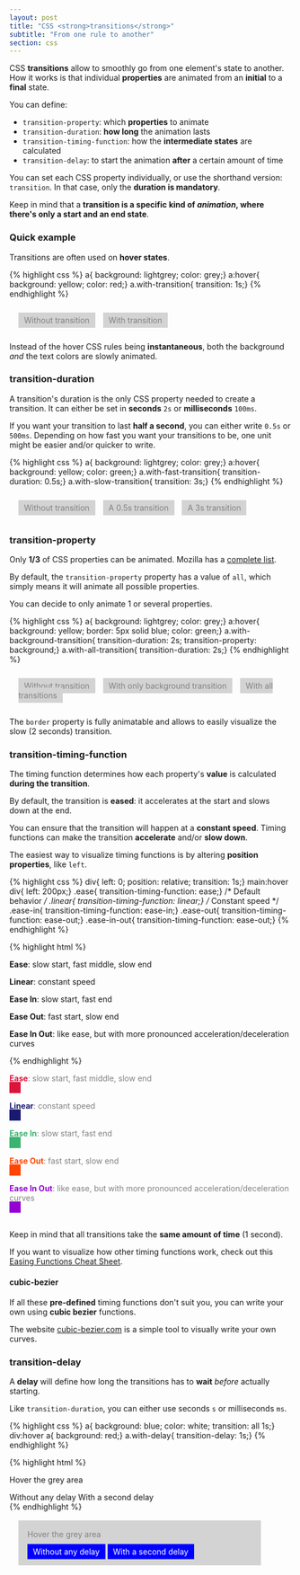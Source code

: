 ```yaml
---
layout: post
title: "CSS <strong>transitions</strong>"
subtitle: "From one rule to another"
section: css
---
```


CSS <strong>transitions</strong> allow to smoothly go from one element's state to another. How it works is that individual **properties** are animated from an **initial** to a **final** state.

You can define:

* `transition-property`: which **properties** to animate
* `transition-duration`: **how long** the animation lasts
* `transition-timing-function`: how the **intermediate states** are calculated
* `transition-delay`: to start the animation **after** a certain amount of time

You can set each CSS property individually, or use the shorthand version: `transition`. In that case, only the **duration is mandatory**.

Keep in mind that a **transition is a specific kind of _animation_, where there's only a start and an end state**.

### Quick example

Transitions are often used on **hover states**.

{% highlight css %}
a{ background: lightgrey; color: grey;}
a:hover{ background: yellow; color: red;}
a.with-transition{ transition: 1s;}
{% endhighlight %}

<div class="result" id="result-841">
  <a>Without transition</a>
  <a class="with-transition">With transition</a>
</div>

Instead of the hover CSS rules being **instantaneous**, both the background _and_ the text colors are slowly animated.

### transition-duration

A transition's duration is the only CSS property needed to create a transition. It can either be set in **seconds** `2s` or **milliseconds** `100ms`.

If you want your transition to last **half a second**, you can either write `0.5s` or `500ms`. Depending on how fast you want your transitions to be, one unit might be easier and/or quicker to write.

{% highlight css %}
a{ background: lightgrey; color: grey;}
a:hover{ background: yellow; color: green;}
a.with-fast-transition{ transition-duration: 0.5s;}
a.with-slow-transition{ transition: 3s;}
{% endhighlight %}

<div class="result" id="result-842">
  <a>Without transition</a>
  <a class="with-fast-transition">A 0.5s transition</a>
  <a class="with-slow-transition">A 3s transition</a>
</div>

### transition-property

Only **1/3** of CSS properties can be animated. Mozilla has a [complete list](https://developer.mozilla.org/en-US/docs/Web/CSS/CSS_animated_properties).

By default, the `transition-property` property has a value of `all`, which simply means it will animate all possible properties.

You can decide to only animate 1 or several properties.

{% highlight css %}
a{ background: lightgrey; color: grey;}
a:hover{ background: yellow; border: 5px solid blue; color: green;}
a.with-background-transition{ transition-duration: 2s; transition-property: background;}
a.with-all-transition{ transition-duration: 2s;}
{% endhighlight %}

<div class="result" id="result-843">
  <a>Without transition</a>
  <a class="with-background-transition">With only background transition</a>
  <a class="with-all-transition">With all transitions</a>
</div>

The `border` property is fully animatable and allows to easily visualize the slow (2 seconds) transition.

### transition-timing-function

The timing function determines how each property's **value** is calculated **during the transition**.

By default, the transition is **eased**: it accelerates at the start and slows down at the end.

You can ensure that the transition will happen at a **constant speed**. Timing functions can make the transition **accelerate** and/or **slow down**.

The easiest way to visualize timing functions is by altering **position properties**, like `left`.

{% highlight css %}
div{ left: 0; position: relative; transition: 1s;}
main:hover div{ left: 200px;}
.ease{ transition-timing-function: ease;} /* Default behavior */
.linear{ transition-timing-function: linear;} /* Constant speed */
.ease-in{ transition-timing-function: ease-in;}
.ease-out{ transition-timing-function: ease-out;}
.ease-in-out{ transition-timing-function: ease-out;}
{% endhighlight %}

{% highlight html %}
<main>
  <p><strong>Ease</strong>: slow start, fast middle, slow end</p>
  <div class="ease"></div>
  <p><strong>Linear</strong>: constant speed</p>
  <div class="linear"></div>
  <p><strong>Ease In</strong>: slow start, fast end</p>
  <div class="ease-in"></div>
  <p><strong>Ease Out</strong>: fast start, slow end</p>
  <div class="ease-out"></div>
  <p><strong>Ease In Out</strong>: like ease, but with more pronounced acceleration/deceleration curves</p>
  <div class="ease-in-out"></div>
</main>
{% endhighlight %}

<div class="result" id="result-844">
  <p><strong>Ease</strong>: slow start, fast middle, slow end</p>
  <div class="ease"></div>
  <p><strong>Linear</strong>: constant speed</p>
  <div class="linear"></div>
  <p><strong>Ease In</strong>: slow start, fast end</p>
  <div class="ease-in"></div>
  <p><strong>Ease Out</strong>: fast start, slow end</p>
  <div class="ease-out"></div>
  <p><strong>Ease In Out</strong>: like ease, but with more pronounced acceleration/deceleration curves</p>
  <div class="ease-in-out"></div>
</div>

Keep in mind that all transitions take the **same amount of time** (1 second).

If you want to visualize how other timing functions work, check out this [Easing Functions Cheat Sheet](https://easings.net/).

#### cubic-bezier

If all these **pre-defined** timing functions don't suit you, you can write your own using **cubic bezier** functions.

The website [cubic-bezier.com](https://cubic-bezier.com/) is a simple tool to visually write your own curves.

### transition-delay

A **delay** will define how long the transitions has to **wait** _before_ actually starting.

Like `transition-duration`, you can either use seconds `s` or milliseconds `ms`.

{% highlight css %}
a{ background: blue; color: white; transition: all 1s;}
div:hover a{ background: red;}
a.with-delay{ transition-delay: 1s;}
{% endhighlight %}

{% highlight html %}
<div>
  <p>Hover the grey area</p>
  <a>Without any delay</a>
  <a class="with-delay">With a second delay</a>
</div>
{% endhighlight %}

<div class="result" id="result-845">
  <div>
    <p>Hover the grey area</p>
    <a>Without any delay</a>
    <a class="with-delay">With a second delay</a>
  </div>
</div>

<style type="text/css">
#result-841{ padding: 1rem;}
#result-841 a{ background: lightgrey; color: grey; margin-right: 10px; padding: 5px 10px; transition: none;}
#result-841 a:hover{ background: yellow; color: red;}
#result-841 .with-transition{ transition: 1s}
#result-842{ padding: 1rem;}
#result-842 a{ background: lightgrey; color: grey; margin-right: 10px; padding: 5px 10px; transition: none;}
#result-842 a:hover{ background: yellow; color: green;}
#result-842 .with-fast-transition{ transition: 0.5s;}
#result-842 .with-slow-transition{ transition: 3s;}
#result-843{ padding: 1rem;}
#result-843 a{ background: lightgrey; color: grey; margin-right: 10px; padding: 5px 10px; transition: none;}
#result-843 a:hover{ background: yellow; border: 5px solid blue; color: green;}
#result-843 .with-background-transition{ transition: 2s; transition-property: background;}
#result-843 .with-all-transition{ transition: 2s;}
#result-844{ padding-bottom: 1rem;}
#result-844 div{ background: crimson; height: 20px; left: 0; margin-top: -1rem; position: relative; transition: 1s; width: 20px;}
#result-844:hover div{ left: 200px;}
#result-844 p{ color: grey;}
#result-844 p strong{ font-weight: bold;}
#result-844 .ease{ transition-timing-function: ease;} /* Default behavior */
#result-844 .linear{ transition-timing-function: linear;} /* Constant speed */
#result-844 .ease-in{ transition-timing-function: ease-in;}
#result-844 .ease-out{ transition-timing-function: ease-out;}
#result-844 .ease-in-out{ transition-timing-function: ease-out;}
#result-844 p:nth-child(1) strong{ color: crimson;}
#result-844 div:nth-child(2){ background: crimson;}
#result-844 p:nth-child(3) strong{ color: midnightblue;}
#result-844 div:nth-child(4){ background: midnightblue;}
#result-844 p:nth-child(5) strong{ color: mediumseagreen;}
#result-844 div:nth-child(6){ background: mediumseagreen;}
#result-844 p:nth-child(7) strong{ color: orangered;}
#result-844 div:nth-child(8){ background: orangered;}
#result-844 p:nth-child(9) strong{ color: darkviolet;}
#result-844 div:nth-child(10){ background: darkviolet;}
#result-845{ padding: 1rem;}
#result-845 div{ background: lightgrey; padding: 1rem; width: 400px;}
#result-845 div p{ color: grey; margin-top: 0;}
#result-845 a{ background: blue; color: white; padding: 5px 10px; text-decoration: none; transition: all 1s;}
#result-845 div:hover a{ background: red;}
#result-845 a.with-delay{ transition-delay: 1s;}
</style>
